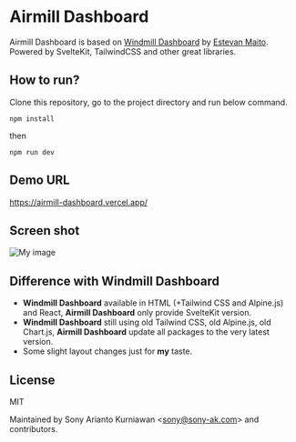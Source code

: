 # Airmill Dashboard

Airmill Dashboard is based on [Windmill Dashboard](https://github.com/estevanmaito/windmill-dashboard) by [Estevan Maito](https://github.com/estevanmaito). Powered by SvelteKit, TailwindCSS and other great libraries.

## How to run?

Clone this repository, go to the project directory and run below command.

```
npm install
```

then

```
npm run dev
```

## Demo URL

https://airmill-dashboard.vercel.app/

## Screen shot

![My image](https://raw.githubusercontent.com/sonyarianto/airmill-dashboard/main/airmill_dashboard-0.1.0.png?9832732)

## Difference with Windmill Dashboard

- **Windmill Dashboard** available in HTML (+Tailwind CSS and Alpine.js) and React, **Airmill Dashboard** only provide SvelteKit version.
- **Windmill Dashboard** still using old Tailwind CSS, old Alpine.js, old Chart.js, **Airmill Dashboard** update all packages to the very latest version.
- Some slight layout changes just for **my** taste.

## License

MIT

Maintained by Sony Arianto Kurniawan <<sony@sony-ak.com>> and contributors.

